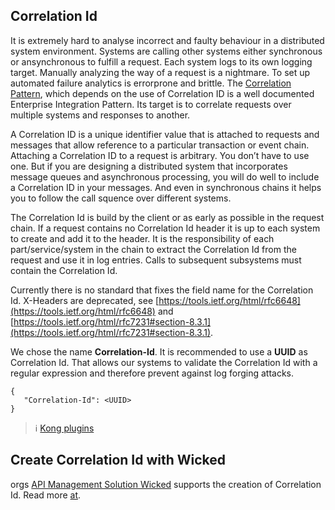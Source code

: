 ## Correlation Id ##

It is extremely hard to analyse incorrect and faulty behaviour in a distributed system environment. Systems are calling other systems either synchronous or ansynchronous to fulfill a request. Each system logs to its own logging target. Manually analyzing the way of a request is a nightmare. To set up automated failure analytics is errorprone and brittle.
The [Correlation Pattern](http://www.enterpriseintegrationpatterns.com/patterns/messaging/CorrelationIdentifier.html), which depends on the use of Correlation ID is a well documented Enterprise Integration Pattern. Its target is to correlate requests over multiple systems and responses to another.

A Correlation ID is a unique identifier value that is attached to requests and messages that allow reference to a particular transaction or event chain. Attaching a Correlation ID to a request is arbitrary. You don’t have to use one. But if you are designing a distributed system that incorporates message queues and asynchronous processing, you will do well to include a Correlation ID in your messages. And even in synchronous chains it helps you to follow the call squence over different systems.

The Correlation Id is build by the client or as early as possible in the request chain. If a request contains no Correlation Id header it is up to each system to create and add it to the header.
It is the responsibility of each part/service/system in the chain to extract the Correlation Id from the request and use it in log entries. Calls to subsequent subsystems must contain the Correlation Id.

Currently there is no standard that fixes the field name for the Correlation Id. X-Headers are deprecated, see [https://tools.ietf.org/html/rfc6648](https://tools.ietf.org/html/rfc6648) and [https://tools.ietf.org/html/rfc7231#section-8.3.1](https://tools.ietf.org/html/rfc7231#section-8.3.1).

We chose the name **Correlation-Id**.
It is recommended to use a **UUID** as Correlation Id. That allows our systems to validate the Correlation Id with a regular expression and therefore prevent against log forging attacks.

	{   
	   "Correlation-Id": <UUID>
	}

> :information_source: [Kong plugins](https://getkong.org/plugins/correlation-id/)

## Create Correlation Id with Wicked ##

orgs [API Management Solution Wicked](http://wicked.org.io/) supports the creation of Correlation Id.
Read more [at](http://wickedorgio.readthedocs.io/en/stable/configuring-kong-plugins/).
